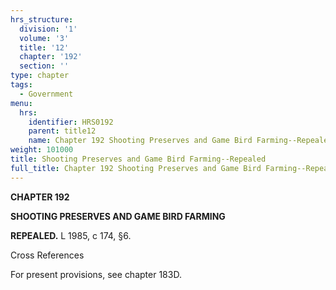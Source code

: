 ```yaml
---
hrs_structure:
  division: '1'
  volume: '3'
  title: '12'
  chapter: '192'
  section: ''
type: chapter
tags:
  - Government
menu:
  hrs:
    identifier: HRS0192
    parent: title12
    name: Chapter 192 Shooting Preserves and Game Bird Farming--Repealed
weight: 101000
title: Shooting Preserves and Game Bird Farming--Repealed
full_title: Chapter 192 Shooting Preserves and Game Bird Farming--Repealed
---
```

**CHAPTER 192**

**SHOOTING PRESERVES AND GAME BIRD FARMING**

**REPEALED.** L 1985, c 174, §6.

Cross References

For present provisions, see chapter 183D.